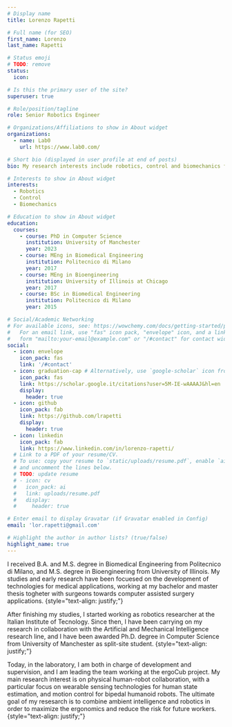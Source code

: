 ```yaml
---
# Display name
title: Lorenzo Rapetti

# Full name (for SEO)
first_name: Lorenzo
last_name: Rapetti

# Status emoji
# TODO: remove
status:
  icon: 

# Is this the primary user of the site?
superuser: true

# Role/position/tagline
role: Senior Robotics Engineer

# Organizations/Affiliations to show in About widget
organizations:
  - name: Lab0
    url: https://www.lab0.com/

# Short bio (displayed in user profile at end of posts)
bio: My research interests include robotics, control and biomechanics for human-robot collaboration.

# Interests to show in About widget
interests:
  - Robotics
  - Control
  - Biomechanics

# Education to show in About widget
education:
  courses:
    - course: PhD in Computer Science
      institution: University of Manchester
      year: 2023
    - course: MEng in Biomedical Engineering
      institution: Politecnico di Milano
      year: 2017
    - course: MEng in Bioengineering
      institution: University of Illinois at Chicago
      year: 2017
    - course: BSc in Biomedical Engineering
      institution: Politecnico di Milano
      year: 2015

# Social/Academic Networking
# For available icons, see: https://wowchemy.com/docs/getting-started/page-builder/#icons
#   For an email link, use "fas" icon pack, "envelope" icon, and a link in the
#   form "mailto:your-email@example.com" or "/#contact" for contact widget.
social:
  - icon: envelope
    icon_pack: fas
    link: '/#contact'
  - icon: graduation-cap # Alternatively, use `google-scholar` icon from `ai` icon pack
    icon_pack: fas
    link: https://scholar.google.it/citations?user=5M-IE-wAAAAJ&hl=en
    display:
      header: true
  - icon: github
    icon_pack: fab
    link: https://github.com/lrapetti
    display:
      header: true
  - icon: linkedin
    icon_pack: fab
    link: https://www.linkedin.com/in/lorenzo-rapetti/
  # Link to a PDF of your resume/CV.
  # To use: copy your resume to `static/uploads/resume.pdf`, enable `ai` icons in `params.yaml`,
  # and uncomment the lines below.
  # TODO: update resume
  # - icon: cv
  #   icon_pack: ai
  #   link: uploads/resume.pdf
  #   display:
  #     header: true

# Enter email to display Gravatar (if Gravatar enabled in Config)
email: 'lor.rapetti@gmail.com'

# Highlight the author in author lists? (true/false)
highlight_name: true
---
```


I received B.A. and M.S. degree in Biomedical Engineering from Politecnico di Milano, and M.S. degree in Bioengineering from University of Illinois. My studies and early research have been focuesed on the development of technologies for medical applications, working at my bachelor and master thesis togheter with surgeons towards computer assisted surgery applications. 
{style="text-align: justify;"}

After finishing my studies, I started working as robotics researcher at the Italian Institute of Tecnology. Since then, I have been carrying on my research in collaboration with the Artificial and Mechanical Intelligence research line, and I have been awarded Ph.D. degree in Computer Science from University of Manchester as split-site student.
{style="text-align: justify;"}

Today, in the laboratory, I am both in charge of development and supervision, and I am leading the team working at the ergoCub project. My main research interest is on physical human-robot collaboration, with a particular focus on wearable sensing technologies for human state estimation, and motion control for bipedal humanoid robots. The ultimate goal of my resesarch is to combine ambient intelligence and robotics in order to maximize the ergonomics and reduce the risk for future workers.
{style="text-align: justify;"}
